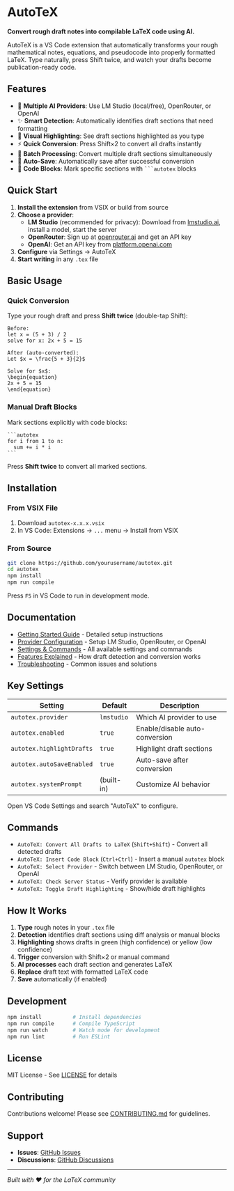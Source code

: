 # AutoTeX

**Convert rough draft notes into compilable LaTeX code using AI.**

AutoTeX is a VS Code extension that automatically transforms your rough mathematical notes, equations, and pseudocode into properly formatted LaTeX. Type naturally, press Shift twice, and watch your drafts become publication-ready code.

## Features

- 🤖 **Multiple AI Providers**: Use LM Studio (local/free), OpenRouter, or OpenAI
- ✨ **Smart Detection**: Automatically identifies draft sections that need formatting
- 🎨 **Visual Highlighting**: See draft sections highlighted as you type
- ⚡ **Quick Conversion**: Press Shift×2 to convert all drafts instantly
- 🔄 **Batch Processing**: Convert multiple draft sections simultaneously
- 💾 **Auto-Save**: Automatically save after successful conversion
- 🎯 **Code Blocks**: Mark specific sections with `` ```autotex `` blocks

## Quick Start

1. **Install the extension** from VSIX or build from source
2. **Choose a provider**:
   - **LM Studio** (recommended for privacy): Download from [lmstudio.ai](https://lmstudio.ai/), install a model, start the server
   - **OpenRouter**: Sign up at [openrouter.ai](https://openrouter.ai/) and get an API key
   - **OpenAI**: Get an API key from [platform.openai.com](https://platform.openai.com/)
3. **Configure** via Settings → AutoTeX
4. **Start writing** in any `.tex` file

## Basic Usage

### Quick Conversion

Type your rough draft and press **Shift twice** (double-tap Shift):

```
Before:
let x = (5 + 3) / 2
solve for x: 2x + 5 = 15

After (auto-converted):
Let $x = \frac{5 + 3}{2}$

Solve for $x$:
\begin{equation}
2x + 5 = 15
\end{equation}
```

### Manual Draft Blocks

Mark sections explicitly with code blocks:

````
```autotex
for i from 1 to n:
  sum += i * i
```
````

Press **Shift twice** to convert all marked sections.

## Installation

### From VSIX File

1. Download `autotex-x.x.x.vsix`
2. In VS Code: Extensions → `...` menu → Install from VSIX

### From Source

```bash
git clone https://github.com/yourusername/autotex.git
cd autotex
npm install
npm run compile
```

Press `F5` in VS Code to run in development mode.

## Documentation

- [Getting Started Guide](docs/getting-started.md) - Detailed setup instructions
- [Provider Configuration](docs/providers.md) - Setup LM Studio, OpenRouter, or OpenAI
- [Settings & Commands](docs/configuration.md) - All available settings and commands
- [Features Explained](docs/features.md) - How draft detection and conversion works
- [Troubleshooting](docs/troubleshooting.md) - Common issues and solutions

## Key Settings

| Setting | Default | Description |
|---------|---------|-------------|
| `autotex.provider` | `lmstudio` | Which AI provider to use |
| `autotex.enabled` | `true` | Enable/disable auto-conversion |
| `autotex.highlightDrafts` | `true` | Highlight draft sections |
| `autotex.autoSaveEnabled` | `true` | Auto-save after conversion |
| `autotex.systemPrompt` | (built-in) | Customize AI behavior |

Open VS Code Settings and search "AutoTeX" to configure.

## Commands

- `AutoTeX: Convert All Drafts to LaTeX` (`Shift+Shift`) - Convert all detected drafts
- `AutoTeX: Insert Code Block` (`Ctrl+Ctrl`) - Insert a manual `autotex` block
- `AutoTeX: Select Provider` - Switch between LM Studio, OpenRouter, or OpenAI
- `AutoTeX: Check Server Status` - Verify provider is available
- `AutoTeX: Toggle Draft Highlighting` - Show/hide draft highlights

## How It Works

1. **Type** rough notes in your `.tex` file
2. **Detection** identifies draft sections using diff analysis or manual blocks
3. **Highlighting** shows drafts in green (high confidence) or yellow (low confidence)
4. **Trigger** conversion with Shift×2 or manual command
5. **AI processes** each draft section and generates LaTeX
6. **Replace** draft text with formatted LaTeX code
7. **Save** automatically (if enabled)

## Development

```bash
npm install          # Install dependencies
npm run compile      # Compile TypeScript
npm run watch        # Watch mode for development
npm run lint         # Run ESLint
```

## License

MIT License - See [LICENSE](LICENSE) for details

## Contributing

Contributions welcome! Please see [CONTRIBUTING.md](CONTRIBUTING.md) for guidelines.

## Support

- **Issues**: [GitHub Issues](https://github.com/yourusername/autotex/issues)
- **Discussions**: [GitHub Discussions](https://github.com/yourusername/autotex/discussions)

---

*Built with ❤️ for the LaTeX community*
